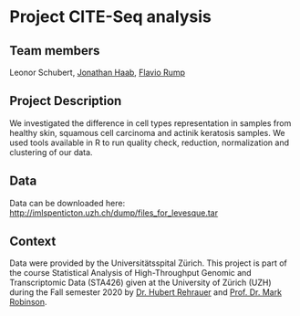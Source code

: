 # Project CITE-Seq analysis

## Team members 
Leonor Schubert, [Jonathan Haab](https://www.linkedin.com/in/jonathan-haab/), [Flavio Rump](https://www.linkedin.com/in/flaviorump/)

## Project Description
We investigated the difference in cell types representation in samples from healthy skin, squamous cell carcinoma and actinik keratosis samples. We used tools available in R to run quality check, reduction, normalization and clustering of our data.

## Data
Data can be downloaded here: http://imlspenticton.uzh.ch/dump/files_for_levesque.tar

## Context
Data were provided by the Universitätsspital Zürich.
This project is part of the course Statistical Analysis of High-Throughput Genomic and Transcriptomic Data (STA426) given at the University of Zürich (UZH) during the Fall semester 2020 by [Dr. Hubert Rehrauer](http://www.fgcz.ch/the-center/people/rehrauer.html) and [Prof. Dr. Mark Robinson](https://robinsonlabuzh.github.io/).

